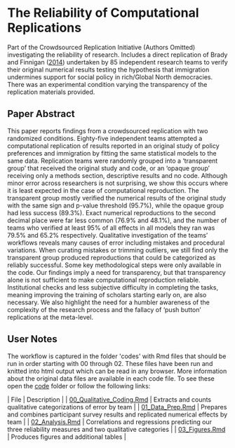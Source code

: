 # The Reliability of Computational Replications

Part of the Crowdsourced Replication Initiative (Authors Omitted) investigating the reliability of research. Includes a direct replication of Brady and Finnigan ([2014](https://journals.sagepub.com/doi/full/10.1177/0003122413513022)) undertaken by 85 independent research teams to verify their original numerical results testing the hypothesis that immigration undermines support for social policy in rich/Global North democracies. There was an experimental condition varying the transparency of the replication materials provided. 


## Paper Abstract

This paper reports findings from a crowdsourced replication with two randomized conditions. Eighty-five independent teams attempted a computational replication of results reported in an original study of policy preferences and immigration by fitting the same statistical models to the same data. Replication teams were randomly grouped into a ‘transparent group’ that received the original study and code, or an ‘opaque group’ receiving only a methods section, descriptive results and no code. Although minor error across researchers is not surprising, we show this occurs where it is least expected in the case of computational reproduction. The transparent group mostly verified the numerical results of the original study with the same sign and p-value threshold (95.7%), while the opaque group had less success (89.3%). Exact numerical reproductions to the second decimal place were far less common (76.9% and 48.1%), and the number of teams who verified at least 95% of all effects in all models they ran was 79.5% and 65.2% respectively. Qualitative investigation of the teams’ workflows reveals many causes of error including mistakes and procedural variations. When curating mistakes or trimming outliers, we still find only the transparent group produced reproductions that could be categorized as reliably successful. Some key methodological steps were only available in the code. Our findings imply a need for transparency, but that transparency alone is not sufficient to make computational reproduction reliable. Institutional checks and less subjective difficulty in completing the tasks, meaning improving the training of scholars starting early on, are also necessary. We also highlight the need for a humbler awareness of the complexity of the research process and the fallacy of ‘push button’ replications at the meta-level.

## User Notes

The workflow is captured in the folder 'codes' with Rmd files that should be run in order starting with 00 through 02. These files have been run and knitted into html output which can be read in any browser. More information about the original data files are available in each code file. To see these open the [code](../code/) folder or follow the following links:

| File | Description |
| [00_Qualitative_Coding.Rmd](../code/00_Qualitative_Coding.html) | Extracts and counts qualitative categorizations of error by team |
| [01_Data_Prep.Rmd](../code/01_Data_Prep.html) | Prepares and combines participant survey results and replicated numerical effects by team |
| [02_Analysis.Rmd](../code/02_Analysis.html) | Correlations and regressions predicting our three reliability measures and two qualitative categories |
| [03_Figures.Rmd](../code/03_Figures.html) | Produces figures and additional tables |
